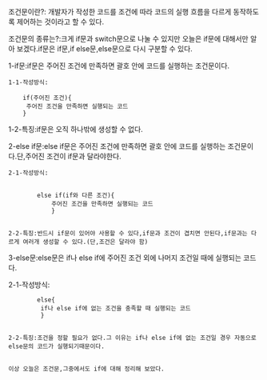 조건문이란?: 개발자가 작성한 코드를 조건에 따라 코드의 실행 흐름을 다르게 동작하도록 제어하는 것이라고 할 수 있다.


조건문의 종류는?:크게 if문과 switch문으로 나눌 수 있지만 오늘은 if문에 대해서만 알아 보겠다.if문은 if문,if else문,else문으로 다시 구분할 수 있다.


1-if문:if문은 주어진 조건에 만족하면 괄호 안에 코드를 실행하는 조건문이다.


    1-1-작성방식:
    
        if(주어진 조건){
         주어진 조건을 만족하면 실행되는 코드       
        }
        
        
   1-2-특징:if문은 오직 하나밖에 생성할 수 없다.     
        
        
2-else if문:else if문은 주어진 조건에 만족하면 괄호 안에 코드를 실행하는 조건문이다.단,주어진 조건이 if문과 달라야한다.


    2-1-작성방식:


            else if(if와 다른 조건){
                주어진 조건을 만족하면 실행되는 코드
                }


    2-2-특징:반드시 if문이 있어야 사용할 수 있다,if문과 조건이 겹치면 안된다,if문과는 다르게 여러개 생성할 수 있다.(단,조건은 달라야 함)
    
    
3-else문:else문은 if나 else if에 주어진 조건 외에 나머지 조건일 때에 실행되는 코드다.


2-1-작성방식:


            else{
             if나 else if에 없는 조건을 충족할 때 실행되는 코드   
             }


    2-2-특징:조건을 정할 필요가 없다.그 이유는 if나 else if에 없는 조건일 경우 자동으로 else문의 코드가 실행되기때문이다.    


    이상 오늘은 조건문,그중에서도 if에 대해 정리해 보았다.

